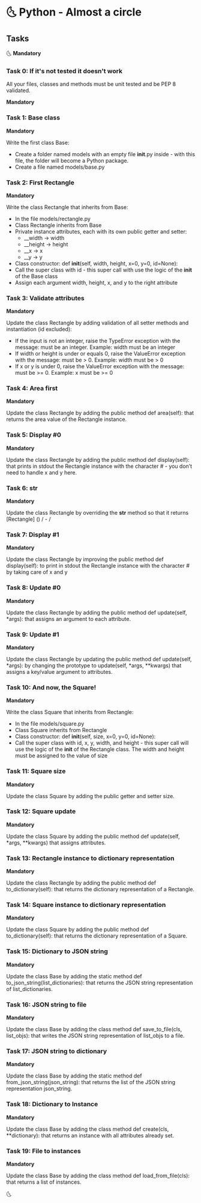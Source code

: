 # :last_quarter_moon_with_face: Python - Almost a circle


## Tasks

:last_quarter_moon_with_face: **Mandatory** 

### Task 0: If it's not tested it doesn't work

All your files, classes and methods must be unit tested and be PEP 8 validated.

**Mandatory**

### Task 1: Base class

**Mandatory**

Write the first class Base:

- Create a folder named models with an empty file __init__.py inside - with this file, the folder will become a Python package.
- Create a file named models/base.py

### Task 2: First Rectangle

**Mandatory**

Write the class Rectangle that inherits from Base:

- In the file models/rectangle.py
- Class Rectangle inherits from Base
- Private instance attributes, each with its own public getter and setter:
    - __width -> width
    - __height -> height
    - __x -> x
    - __y -> y
- Class constructor: def __init__(self, width, height, x=0, y=0, id=None):
- Call the super class with id - this super call with use the logic of the __init__ of the Base class
- Assign each argument width, height, x, and y to the right attribute

### Task 3: Validate attributes

**Mandatory**

Update the class Rectangle by adding validation of all setter methods and instantiation (id excluded):

- If the input is not an integer, raise the TypeError exception with the message: <name of the attribute> must be an integer. Example: width must be an integer
- If width or height is under or equals 0, raise the ValueError exception with the message: <name of the attribute> must be > 0. Example: width must be > 0
- If x or y is under 0, raise the ValueError exception with the message: <name of the attribute> must be >= 0. Example: x must be >= 0

### Task 4: Area first

**Mandatory**

Update the class Rectangle by adding the public method def area(self): that returns the area value of the Rectangle instance.

### Task 5: Display #0

**Mandatory**

Update the class Rectangle by adding the public method def display(self): that prints in stdout the Rectangle instance with the character # - you don’t need to handle x and y here.

### Task 6: __str__

**Mandatory**

Update the class Rectangle by overriding the __str__ method so that it returns [Rectangle] (<id>) <x>/<y> - <width>/<height>

### Task 7: Display #1

**Mandatory**

Update the class Rectangle by improving the public method def display(self): to print in stdout the Rectangle instance with the character # by taking care of x and y

### Task 8: Update #0

**Mandatory**

Update the class Rectangle by adding the public method def update(self, *args): that assigns an argument to each attribute.

### Task 9: Update #1

**Mandatory**

Update the class Rectangle by updating the public method def update(self, *args): by changing the prototype to update(self, *args, **kwargs) that assigns a key/value argument to attributes.

### Task 10: And now, the Square!

**Mandatory**

Write the class Square that inherits from Rectangle:

- In the file models/square.py
- Class Square inherits from Rectangle
- Class constructor: def __init__(self, size, x=0, y=0, id=None):
- Call the super class with id, x, y, width, and height - this super call will use the logic of the __init__ of the Rectangle class. The width and height must be assigned to the value of size

### Task 11: Square size

**Mandatory**

Update the class Square by adding the public getter and setter size.

### Task 12: Square update

**Mandatory**

Update the class Square by adding the public method def update(self, *args, **kwargs) that assigns attributes.

### Task 13: Rectangle instance to dictionary representation

**Mandatory**

Update the class Rectangle by adding the public method def to_dictionary(self): that returns the dictionary representation of a Rectangle.

### Task 14: Square instance to dictionary representation

**Mandatory**

Update the class Square by adding the public method def to_dictionary(self): that returns the dictionary representation of a Square.

### Task 15: Dictionary to JSON string

**Mandatory**

Update the class Base by adding the static method def to_json_string(list_dictionaries): that returns the JSON string representation of list_dictionaries.

### Task 16: JSON string to file

**Mandatory**

Update the class Base by adding the class method def save_to_file(cls, list_objs): that writes the JSON string representation of list_objs to a file.

### Task 17: JSON string to dictionary

**Mandatory**

Update the class Base by adding the static method def from_json_string(json_string): that returns the list of the JSON string representation json_string.

### Task 18: Dictionary to Instance

**Mandatory**

Update the class Base by adding the class method def create(cls, **dictionary): that returns an instance with all attributes already set.

### Task 19: File to instances

**Mandatory**

Update the class Base by adding the class method def load_from_file(cls): that returns a list of instances.

:last_quarter_moon_with_face:

```
